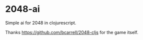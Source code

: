 # 2048-ai

Simple ai for 2048 in clojurescript.

Thanks https://github.com/bcarrell/2048-cljs for the game itself.
